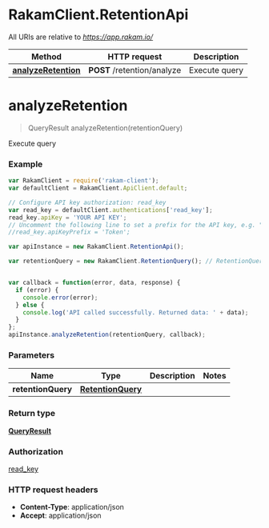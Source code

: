 # RakamClient.RetentionApi

All URIs are relative to *https://app.rakam.io/*

Method | HTTP request | Description
------------- | ------------- | -------------
[**analyzeRetention**](RetentionApi.md#analyzeRetention) | **POST** /retention/analyze | Execute query


<a name="analyzeRetention"></a>
# **analyzeRetention**
> QueryResult analyzeRetention(retentionQuery)

Execute query



### Example
```javascript
var RakamClient = require('rakam-client');
var defaultClient = RakamClient.ApiClient.default;

// Configure API key authorization: read_key
var read_key = defaultClient.authentications['read_key'];
read_key.apiKey = 'YOUR API KEY';
// Uncomment the following line to set a prefix for the API key, e.g. "Token" (defaults to null)
//read_key.apiKeyPrefix = 'Token';

var apiInstance = new RakamClient.RetentionApi();

var retentionQuery = new RakamClient.RetentionQuery(); // RetentionQuery | 


var callback = function(error, data, response) {
  if (error) {
    console.error(error);
  } else {
    console.log('API called successfully. Returned data: ' + data);
  }
};
apiInstance.analyzeRetention(retentionQuery, callback);
```

### Parameters

Name | Type | Description  | Notes
------------- | ------------- | ------------- | -------------
 **retentionQuery** | [**RetentionQuery**](RetentionQuery.md)|  | 

### Return type

[**QueryResult**](QueryResult.md)

### Authorization

[read_key](../README.md#read_key)

### HTTP request headers

 - **Content-Type**: application/json
 - **Accept**: application/json

